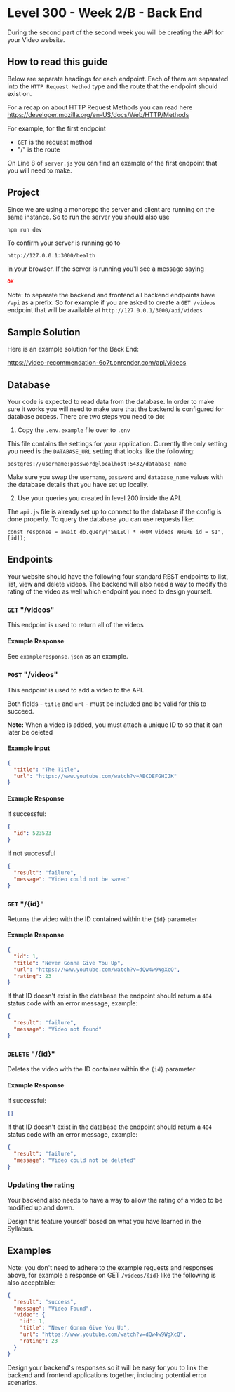 # Level 300 - Week 2/B - Back End

During the second part of the second week you will be creating the API for your Video website.

## How to read this guide

Below are separate headings for each endpoint. Each of them are separated into the `HTTP Request Method` type and the route that the endpoint should exist on.

For a recap on about HTTP Request Methods you can read here
https://developer.mozilla.org/en-US/docs/Web/HTTP/Methods

For example, for the first endpoint

- `GET` is the request method
- "/" is the route

On Line 8 of `server.js` you can find an example of the first endpoint that you will need to make.

## Project

Since we are using a monorepo the server and client are running on the same instance. So to run the server you should also use

```sh
npm run dev
```

To confirm your server is running go to

```url
http://127.0.0.1:3000/health
```

in your browser. If the server is running you'll see a message saying

```json
OK
```

Note: to separate the backend and frontend all backend endpoints have `/api` as a prefix. So for example if you are asked to create a `GET /videos` endpoint that will be available at `http://127.0.0.1/3000/api/videos`

## Sample Solution

Here is an example solution for the Back End:

https://video-recommendation-6o7t.onrender.com/api/videos

## Database

Your code is expected to read data from the database. In order to make sure it works you will need to make sure that the backend is configured for database access.
There are two steps you need to do:

1. Copy the `.env.example` file over to `.env`

This file contains the settings for your application. Currently the only setting you need is the `DATABASE_URL` setting that looks like the following:

```
postgres://username:password@localhost:5432/database_name
```

Make sure you swap the `username`, `password` and `database_name` values with the database details that you have set up locally.

2. Use your queries you created in level 200 inside the API.

The `api.js` file is already set up to connect to the database if the config is done properly. To query the database you can use requests like:

```
const response = await db.query("SELECT * FROM videos WHERE id = $1",[id]);
```

## Endpoints

Your website should have the following four standard REST endpoints to list, list, view and delete videos. The backend will also need a way to modify the rating of the video as well which endpoint you need to design yourself.

### `GET` "/videos"

This endpoint is used to return all of the videos

#### Example Response

See `exampleresponse.json` as an example.

### `POST` "/videos"

This endpoint is used to add a video to the API.

Both fields - `title` and `url` - must be included and be valid for this to succeed.

**Note:** When a video is added, you must attach a unique ID to so that it can later be deleted

#### Example input

```json
{
  "title": "The Title",
  "url": "https://www.youtube.com/watch?v=ABCDEFGHIJK"
}
```

#### Example Response

If successful:

```json
{
  "id": 523523
}
```

If not successful

```json
{
  "result": "failure",
  "message": "Video could not be saved"
}
```

### `GET` "/{id}"

Returns the video with the ID contained within the `{id}` parameter

#### Example Response

```json
{
  "id": 1,
  "title": "Never Gonna Give You Up",
  "url": "https://www.youtube.com/watch?v=dQw4w9WgXcQ",
  "rating": 23
}
```

If that ID doesn't exist in the database the endpoint should return a `404` status code with an error message, example:

```json
{
  "result": "failure",
  "message": "Video not found"
}
```

### `DELETE` "/{id}"

Deletes the video with the ID container within the `{id}` parameter

#### Example Response

If successful:

```json
{}
```

If that ID doesn't exist in the database the endpoint should return a `404` status code with an error message, example:

```json
{
  "result": "failure",
  "message": "Video could not be deleted"
}
```

### Updating the rating

Your backend also needs to have a way to allow the rating of a video to be modified up and down.

Design this feature yourself based on what you have learned in the Syllabus.

## Examples

Note: you don't need to adhere to the example requests and responses above, for example a response on GET `/videos/{id}` like the following is also acceptable:

```json
{
  "result": "success",
  "message": "Video Found",
  "video": {
    "id": 1,
    "title": "Never Gonna Give You Up",
    "url": "https://www.youtube.com/watch?v=dQw4w9WgXcQ",
    "rating": 23
  }
}
```

Design your backend's responses so it will be easy for you to link the backend and frontend applications together, including potential error scenarios.
